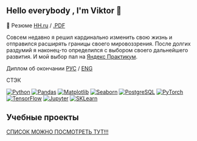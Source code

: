 # <h2 align='left'>Hello everybody , I'm Viktor 👋</h2>

:page_facing_up: Резюме [HH.ru](https://samara.hh.ru/resume/77994aa0ff03cd1fac0039ed1f5833514a6e56) / [.PDF](https://github.com/ViktorZyuzin/ViktorZyuzin/blob/main/Зюзин%20Виктор%20(1).pdf)

Совсем недавно я решил кардинально изменить свою жизнь и отправился расширять границы своего мировоззрения. После долгих раздумий я наконец-то определился с выбором своего дальнейшего развития. И мой выбор пал на [Яндекс Практикум](https://practicum.yandex.ru/data-scientist/).  

Диплом об окончании [РУС](https://github.com/ViktorZyuzin/ViktorZyuzin/blob/main/Зюзин%20Виктор%20Олегович_20232ЦПДС00702%20(1).pdf) / [ENG](https://github.com/ViktorZyuzin/ViktorZyuzin/blob/main/Зюзин%20Виктор%20Олегович_20232ЦПДС00702%20(1).pdf)

СТЭК

[![Python](https://img.shields.io/badge/-Python-464646??style=flat-square&logo=Python)](https://www.python.org/)
[![Pandas](https://img.shields.io/badge/-Pandas-464646??style=flat-square&logo=Pandas)](https://pandas.pydata.org/)
[![Matplotlib](https://img.shields.io/badge/-Matplotlib-464646??style=flat-square&logo=matplotlib)](https://matplotlib.org/)
[![Seaborn](https://img.shields.io/badge/-Seaborn-464646??style=flat-square&logo=Seaborn)](https://seaborn.pydata.org/)
[![PostgreSQL](https://img.shields.io/badge/-PostgreSQL-464646??style=flat-square&logo=PostgreSQL)](https://www.postgresql.org/)
[![PyTorch](https://img.shields.io/badge/-PyTorch-464646??style=flat-square&logo=PyTorch)](https://pytorch.org/)
[![TensorFlow](https://img.shields.io/badge/-TensorFlow-464646??style=flat-square&logo=TensorFlow)](https://www.tensorflow.org/)
[![Jupyter](https://img.shields.io/badge/-Jupyter-464646??style=flat-square&logo=Jupyter)](https://jupyter.org/)
[![SKLearn](https://img.shields.io/badge/-Scikit_Learn-464646??style=flat-square&logo=Scikitlearn)](https://scikit-learn.org/)

##  Учебные проекты

[СПИСОК МОЖНО ПОСМОТРЕТЬ ТУТ!!!](https://github.com/ViktorZyuzin/Portfolio-YandexPracticum/blob/main/README.md)
